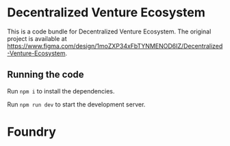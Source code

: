 
  # Decentralized Venture Ecosystem

  This is a code bundle for Decentralized Venture Ecosystem. The original project is available at https://www.figma.com/design/1moZXP34xFbTYNMENOD6IZ/Decentralized-Venture-Ecosystem.

  ## Running the code

  Run `npm i` to install the dependencies.

  Run `npm run dev` to start the development server.
  # Foundry

